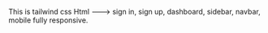 This is tailwind css Html ---> sign in, sign up, dashboard, sidebar, navbar, mobile fully responsive.
